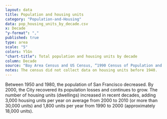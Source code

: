 ```yaml
---
layout: data
title: Population and housing units
category: "Population-and-Housing"
data: pop_housing_units_by_decade.csv
x: Decade
"y-format": ","
published: true
type: area
scale: "5"
colors: YlGn
"chart-title": Total population and housing units by decade
column: Decade
source: "Bay Area Census and US Census, “1990 Census of Population and Housing (1990 CPH)”."
notes: The census did not collect data on housing units before 1940.
---
```


Between 1950 and 1980, the population of San Francisco decreased. By 2000, the City recovered its population losses and continues to grow. The number of housing units (dwellings) increased in recent decades, adding 3,000 housing units per year on average from 2000 to 2010 (or more than 30,000 units) and 1,800 units per year from 1990 to 2000 (approximately 18,000 units).